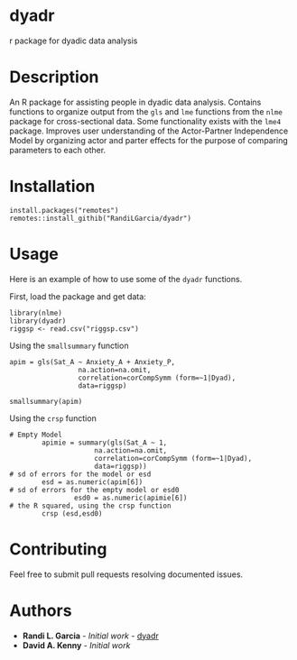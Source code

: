 # dyadr
r package for dyadic data analysis

# Description
An R package for assisting people in dyadic data analysis. Contains functions to organize output from the `gls` and `lme` functions from the `nlme` package for cross-sectional data. Some functionality exists with the `lme4` package. Improves user understanding of the Actor-Partner Independence Model by organizing actor and parter effects for the purpose of comparing parameters to each other. 

# Installation
```
install.packages("remotes")
remotes::install_githib("RandiLGarcia/dyadr")
```

# Usage

Here is an example of how to use some of the `dyadr` functions.

First, load the package and get data:
```
library(nlme)
library(dyadr)
riggsp <- read.csv("riggsp.csv") 
```
Using the `smallsummary` function
```
apim = gls(Sat_A ~ Anxiety_A + Anxiety_P, 
                 na.action=na.omit, 
                 correlation=corCompSymm (form=~1|Dyad),
                 data=riggsp)

smallsummary(apim)
```
Using the `crsp` function
```
# Empty Model
        apimie = summary(gls(Sat_A ~ 1, 
                     na.action=na.omit, 
                     correlation=corCompSymm (form=~1|Dyad),
                     data=riggsp))
# sd of errors for the model or esd
        esd = as.numeric(apim[6])
# sd of errors for the empty model or esd0
                esd0 = as.numeric(apimie[6])
# the R squared, using the crsp function                
        crsp (esd,esd0)
```

# Contributing
Feel free to submit pull requests resolving documented issues. 

# Authors
* **Randi L. Garcia** - *Initial work* - [dyadr](https://github.com/RandiLGarcia/dyadr)
* **David A. Kenny** - *Initial work* 